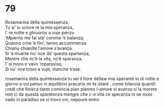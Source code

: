 # 79
  
Rosamarina della quintessenza,  
Tu si’ lu sciore re la mia speranza,  
I’ re notte e ghiuorno a vuje penzo  
’Mpierno me fai stà’ comme ’e balanza;  
Quanno crire ’e fini’, tanno accummenza  
Chianu chianille l’amore s’avanza.  
Si ’a muerte nu’ nce dà’ questa spartenza,  
Mentre che nc’è la vita, nc’è speranza.  
I’ si moro e vavo ’mparaviso,  
Si nu’ nce trovo a vuje, manche trase.

rosamarina della quintessenza
tu sei il fiore dellaw mia sperante
io di notte e giorno a voi penso
in equilibrio precario mi fa istare , come bilancia
quandi credi che finisca tanto comincia
pian pianino l-amore si avanza
si la morete non ci da questa sparetenza
mengre che c-e vita ce speranza
io se muoi vado in paradiso
se ci trovo voi, neppure entro
